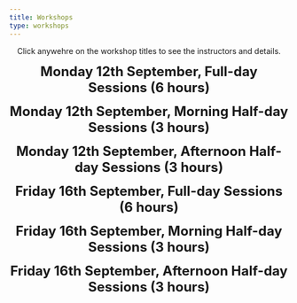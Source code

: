 ```yaml
---
title: Workshops
type: workshops
---
```

<p align="center">Click anywehre on the workshop titles to see the instructors and details.</p>

**<p align="center"><font size="5">Monday 12th September, Full-day Sessions (6 hours)</font></p>**

**<p align="center"><font size="5">Monday 12th September, Morning Half-day Sessions (3 hours)</font></p>**

**<p align="center"><font size="5">Monday 12th September, Afternoon Half-day Sessions (3 hours)</font></p>**

**<p align="center"><font size="5">Friday 16th September, Full-day Sessions (6 hours)</font></p>**

**<p align="center"><font size="5">Friday 16th September, Morning Half-day Sessions (3 hours)</font></p>**

**<p align="center"><font size="5">Friday 16th September, Afternoon Half-day Sessions (3 hours)</font></p>**